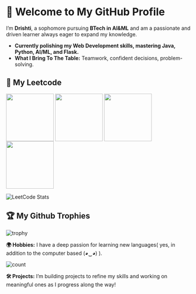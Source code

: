 # 👋 Welcome to My GitHub Profile
I’m **Drishti**, a sophomore pursuing **BTech in AI&ML** and am a passionate and driven learner always eager to expand my knowledge.

- <b>Currently polishing my Web Development skills, mastering Java, Python, AI/ML, and Flask.</b>
- <b>What I Bring To The Table:</b> Teamwork, confident decisions, problem-solving.

## **🧩 My Leetcode**
  <a href="https://leetcode.com/drishtiisharma/" target="_blank"><img align="center" src="https://assets.leetcode.com/static_assets/others/Top_SQL_50.gif" height="130" width="130" /></a>
  <a href="https://leetcode.com/drishtiisharma/" target="_blank"><img align="center" src="https://leetcode.com/static/images/badges/2024/gif/2024-12.gif" height="130" width="130" /></a>
  <a href="https://leetcode.com/drishtiisharma/" target="_blank"><img align="center" src="https://assets.leetcode.com/static_assets/marketing/2024-50.gif" height="130" width="130" /></a>
  <a href="https://leetcode.com/drishtiisharma/" target="_blank"><img align="center" src="https://assets.leetcode.com/static_assets/others/Introduction_to_Pandas.gif" height="130" width="130" /></a>
  
![LeetCode Stats](https://leetcard.jacoblin.cool/drishtiisharma?theme=dark&font=Ubuntu&ext=heatmap)

## **🏆 My Github Trophies**
![trophy](https://github-profile-trophy.vercel.app/?username=drishtiisharma&theme=darkhub)

**🌍 Hobbies:**
I have a deep passion for learning new languages( yes, in addition to the computer based (◕‿◕) ).

![count](https://duolingo-stats-card.vercel.app/api?username=drishtiisharma&theme=onedark&sort=xp)

**🛠️ Projects:**
I’m building projects to refine my skills and working on meaningful ones as I progress along the way!

